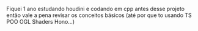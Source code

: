 Fiquei 1 ano estudando houdini e codando em cpp antes desse projeto então vale a pena revisar os conceitos básicos (até por que to usando TS POO OGL Shaders Hono...)
